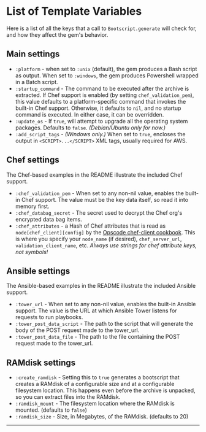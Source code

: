 List of Template Variables
================
Here is a list of all the keys that a call to `Bootscript.generate` will check for, and how they affect the gem's behavior.


Main settings
----------------
* `:platform` - when set to `:unix` (default), the gem produces a Bash script as output. When set to `:windows`, the gem produces Powershell wrapped in a Batch script.
* `:startup_command` - The command to be executed after the archive is extracted. If Chef support is enabled (by setting `chef_validation_pem`), this value defaults to a platform-specific command that invokes the built-in Chef support. Otherwise, it defaults to `nil`, and no startup command is executed. In either case, it can be overridden.
* `:update_os` - If `true`, will attempt to upgrade all the operating system packages. Defaults to `false`. _(Debian/Ubuntu only for now.)_
* `:add_script_tags` - _(Windows only.)_ When set to `true`, encloses the output in `<SCRIPT>...</SCRIPT>` XML tags, usually required for AWS.


Chef settings
----------------
The Chef-based examples in the README illustrate the included Chef support.
* `:chef_validation_pem` - When set to any non-nil value, enables the built-in Chef support. The value must be the key data itself, so read it into memory first.
* `:chef_databag_secret` - The secret used to decrypt the Chef org's encrypted data bag items.
* `:chef_attributes` - a Hash of Chef attributes that is read as `node[chef_client][config]` by the [Opscode chef-client cookbook][1]. This is where you specify your `node_name` (if desired), `chef_server_url`, `validation_client_name`, etc. *Always use strings for chef attribute keys, not symbols!*


Ansible settings
----------------
The Ansible-based examples in the README illustrate the included Ansible support.
* `:tower_url` - When set to any non-nil value, enables the built-in Ansible support. The value is the URL at which Ansible Tower listens for requests to run playbooks.
* `:tower_post_data_script` - The path to the script that will generate the body of the POST request made to the tower_url.
* `:tower_post_data_file` - The path to the file containing the POST request made to the tower_url.


RAMdisk settings
----------------
* `:create_ramdisk` - Setting this to `true` generates a bootscript that creates a RAMdisk of a configurable size and at a configurable filesystem location. This happens even before the archive is unpacked, so you can extract files into the RAMdisk.
* `:ramdisk_mount` - The filesystem location where the RAMdisk is mounted. (defaults to `false`)
* `:ramdisk_size` - Size, in Megabytes, of the RAMdisk. (defaults to 20)


--------
[1]:https://github.com/opscode-cookbooks/chef-client
